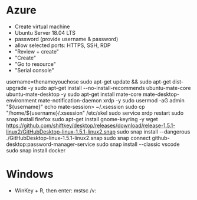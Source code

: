 
# Azure

- Create virtual machine
- Ubuntu Server 18.04 LTS
- password (provide username & password)
- allow selected ports: HTTPS, SSH, RDP
- "Review + create"
- "Create"
- "Go to resource"
- "Serial console"

username=thenameyouchose
sudo apt-get update && sudo apt-get dist-upgrade -y
sudo apt-get install --no-install-recommends ubuntu-mate-core ubuntu-mate-desktop -y
sudo apt-get install mate-core mate-desktop-environment mate-notification-daemon xrdp -y
sudo usermod -aG admin "${username}"
echo mate-session> ~/.xsession
sudo cp "/home/${username}/.xsession" /etc/skel
sudo service xrdp restart
sudo snap install firefox
sudo apt-get install gnome-keyring -y
wget https://github.com/shiftkey/desktop/releases/download/release-1.5.1-linux2/GitHubDesktop-linux-1.5.1-linux2.snap
sudo snap install --dangerous ./GitHubDesktop-linux-1.5.1-linux2.snap
sudo snap connect github-desktop:password-manager-service
sudo snap install --classic vscode
sudo snap install docker


# Windows

- WinKey + R, then enter: mstsc /v:<vmipaddress>

